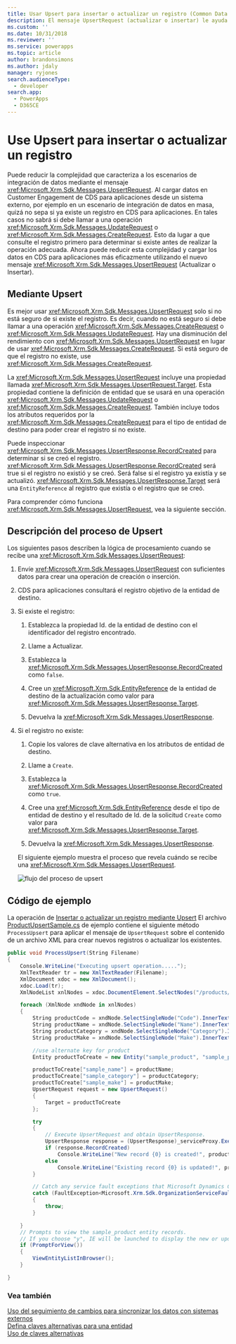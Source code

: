 ```yaml
---
title: Usar Upsert para insertar o actualizar un registro (Common Data Service para aplicaciones) | Microsoft Docs
description: El mensaje UpsertRequest (actualizar o insertar) le ayuda a simplificar varios escenarios de integración de datos en los que no sabe si ya existe un registro en Dynamics 365. En tales casos no sabrá si debe llamar a una operación UpdateRequest o CreateRequest. Esto da lugar a que consulte el registro primero para determinar si existe antes de realizar la operación adecuada. El mensaje UpsertRequest le ayuda a solucionar este problema
ms.custom: ''
ms.date: 10/31/2018
ms.reviewer: ''
ms.service: powerapps
ms.topic: article
author: brandonsimons
ms.author: jdaly
manager: ryjones
search.audienceType:
  - developer
search.app:
  - PowerApps
  - D365CE
---
```

# <a name="use-upsert-to-insert-or-update-a-record"></a>Use Upsert para insertar o actualizar un registro

Puede reducir la complejidad que caracteriza a los escenarios de integración de datos mediante el mensaje <xref:Microsoft.Xrm.Sdk.Messages.UpsertRequest>. Al cargar datos en Customer Engagement de CDS para aplicaciones desde un sistema externo, por ejemplo en un escenario de integración de datos en masa, quizá no sepa si ya existe un registro en CDS para aplicaciones. En tales casos no sabrá si debe llamar a una operación <xref:Microsoft.Xrm.Sdk.Messages.UpdateRequest> o <xref:Microsoft.Xrm.Sdk.Messages.CreateRequest>. Esto da lugar a que consulte el registro primero para determinar si existe antes de realizar la operación adecuada. Ahora puede reducir esta complejidad y cargar los datos en CDS para aplicaciones más eficazmente utilizando el nuevo mensaje <xref:Microsoft.Xrm.Sdk.Messages.UpsertRequest> (Actualizar o Insertar).  
  
<a name="BKMK_UsingUpsert"></a>   
## <a name="using-upsert"></a>Mediante Upsert  
 Es mejor usar <xref:Microsoft.Xrm.Sdk.Messages.UpsertRequest> solo si no está seguro de si existe el registro. Es decir, cuando no está seguro si debe llamar a una operación <xref:Microsoft.Xrm.Sdk.Messages.CreateRequest> o <xref:Microsoft.Xrm.Sdk.Messages.UpdateRequest>. Hay una disminución del rendimiento con <xref:Microsoft.Xrm.Sdk.Messages.UpsertRequest> en lugar de usar <xref:Microsoft.Xrm.Sdk.Messages.CreateRequest>. Si está seguro de que el registro no existe, use <xref:Microsoft.Xrm.Sdk.Messages.CreateRequest>.  
  
 La <xref:Microsoft.Xrm.Sdk.Messages.UpsertRequest> incluye una propiedad llamada <xref:Microsoft.Xrm.Sdk.Messages.UpsertRequest.Target>. Esta propiedad contiene la definición de entidad que se usará en una operación <xref:Microsoft.Xrm.Sdk.Messages.UpdateRequest> o <xref:Microsoft.Xrm.Sdk.Messages.CreateRequest>. También incluye todos los atributos requeridos por la <xref:Microsoft.Xrm.Sdk.Messages.CreateRequest> para el tipo de entidad de destino para poder crear el registro si no existe.  
  
 Puede inspeccionar <xref:Microsoft.Xrm.Sdk.Messages.UpsertResponse.RecordCreated> para determinar si se creó el registro. <xref:Microsoft.Xrm.Sdk.Messages.UpsertResponse.RecordCreated> será true si el registro no existió y se creó. Será false si el registro ya existía y se actualizó. <xref:Microsoft.Xrm.Sdk.Messages.UpsertResponse.Target> será una `EntityReference` al registro que existía o el registro que se creó.  
  
 Para comprender cómo funciona <xref:Microsoft.Xrm.Sdk.Messages.UpsertRequest>, vea la siguiente sección.  
  
<a name="BKMK_upsert"></a>   
## <a name="understanding-the-upsert-process"></a>Descripción del proceso de Upsert  
 Los siguientes pasos describen la lógica de procesamiento cuando se recibe una <xref:Microsoft.Xrm.Sdk.Messages.UpsertRequest>:  
  
1. Envíe <xref:Microsoft.Xrm.Sdk.Messages.UpsertRequest> con suficientes datos para crear una operación de creación o inserción.  
  
2. CDS para aplicaciones consultará el registro objetivo de la entidad de destino.  
  
3. Si existe el registro:  
  
   1.  Establezca la propiedad Id. de la entidad de destino con el identificador del registro encontrado.  
  
   2.  Llame a Actualizar.  
  
   3.  Establezca la <xref:Microsoft.Xrm.Sdk.Messages.UpsertResponse.RecordCreated> como `false`.  
  
   4.  Cree un <xref:Microsoft.Xrm.Sdk.EntityReference> de la entidad de destino de la actualización como valor para <xref:Microsoft.Xrm.Sdk.Messages.UpsertResponse.Target>.  
  
   5.  Devuelva la <xref:Microsoft.Xrm.Sdk.Messages.UpsertResponse>.  
  
4. Si el registro no existe:  
  
   1.  Copie los valores de clave alternativa en los atributos de entidad de destino.  
  
   2.  Llame a `Create`.  
  
   3.  Establezca la <xref:Microsoft.Xrm.Sdk.Messages.UpsertResponse.RecordCreated> como `true`.  
  
   4.  Cree una <xref:Microsoft.Xrm.Sdk.EntityReference> desde el tipo de entidad de destino y el resultado de Id. de la solicitud `Create` como valor para <xref:Microsoft.Xrm.Sdk.Messages.UpsertResponse.Target>.  
  
   5.  Devuelva la <xref:Microsoft.Xrm.Sdk.Messages.UpsertResponse>.  
  
   El siguiente ejemplo muestra el proceso que revela cuándo se recibe una <xref:Microsoft.Xrm.Sdk.Messages.UpsertRequest>.  
  
   ![flujo del proceso de upsert](media/upsert-flowchart-dynamics-crm-2015.png "flujo del proceso de upsert")  
  
<a name="BKMK_SampleCode"></a>   
## <a name="sample-code"></a>Código de ejemplo  
 La operación de [Insertar o actualizar un registro mediante Upsert](http://go.microsoft.com/fwlink/p/?LinkId=532924) El archivo [ProductUpsertSample.cs](https://code.msdn.microsoft.com/Insert-or-update-a-record-aa160870/sourcecode?fileId=136218&pathId=1243320355) de ejemplo contiene el siguiente método `ProcessUpsert` para aplicar el mensaje de `UpsertRequest` sobre el contenido de un archivo XML para crear nuevos registros o actualizar los existentes.  
  
```csharp
public void ProcessUpsert(String Filename)
{
    Console.WriteLine("Executing upsert operation.....");
    XmlTextReader tr = new XmlTextReader(Filename);
    XmlDocument xdoc = new XmlDocument();
    xdoc.Load(tr);
    XmlNodeList xnlNodes = xdoc.DocumentElement.SelectNodes("/products/product");

    foreach (XmlNode xndNode in xnlNodes)
    {
        String productCode = xndNode.SelectSingleNode("Code").InnerText;
        String productName = xndNode.SelectSingleNode("Name").InnerText;
        String productCategory = xndNode.SelectSingleNode("Category").InnerText;
        String productMake = xndNode.SelectSingleNode("Make").InnerText;

        //use alternate key for product
        Entity productToCreate = new Entity("sample_product", "sample_productcode", productCode);

        productToCreate["sample_name"] = productName;
        productToCreate["sample_category"] = productCategory;
        productToCreate["sample_make"] = productMake;
        UpsertRequest request = new UpsertRequest()
        {
            Target = productToCreate
        };

        try
        {
            // Execute UpsertRequest and obtain UpsertResponse. 
            UpsertResponse response = (UpsertResponse)_serviceProxy.Execute(request);
            if (response.RecordCreated)
                Console.WriteLine("New record {0} is created!", productName);
            else
                Console.WriteLine("Existing record {0} is updated!", productName);
        }

        // Catch any service fault exceptions that Microsoft Dynamics CRM throws.
        catch (FaultException<Microsoft.Xrm.Sdk.OrganizationServiceFault>)
        {
            throw;
        }

    }
    // Prompts to view the sample_product entity records.
    // If you choose "y", IE will be launched to display the new or updated records.
    if (PromptForView())
    {
        ViewEntityListInBrowser();
    }

}
```
  
### <a name="see-also"></a>Vea también  
 [Uso del seguimiento de cambios para sincronizar los datos con sistemas externos](use-change-tracking-synchronize-data-external-systems.md)   
 [Defina claves alternativas para una entidad](define-alternate-keys-entity.md)   
 [Uso de claves alternativas](use-alternate-key-create-record.md)
